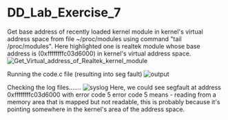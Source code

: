 # DD_Lab_Exercise_7

Get base address of recently loaded kernel module in kernel's virtual address space from file ~/proc/modules using command "tail /proc/modules".
Here highlighted one is realtek module whose base address is (0xffffffffc03d6000) in kernel's virtual address space.
![Get_Virtual_address_of_Realtek_kernel_module](https://user-images.githubusercontent.com/35663501/113764837-208d6700-9739-11eb-9aae-31900abf2521.png)

Running the code.c file (resulting into seg fault)
![output](https://user-images.githubusercontent.com/35663501/113765343-c345e580-9739-11eb-9ca8-f44658cbd155.png)

Checking the log files.......
![syslog](https://user-images.githubusercontent.com/35663501/113765429-deb0f080-9739-11eb-8fe5-a2f0593b409a.png)
Here, we could see segfault at address 0xffffffffc03d6000 with error code 5
error code 5 means - reading from a memory area that is mapped but not readable, this is probably because it's pointing somewhere in the kernel's area of the address space.
